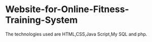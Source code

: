 # Website-for-Online-Fitness-Training-System
The technologies used are HTML,CSS,Java Script,My SQL and php.
